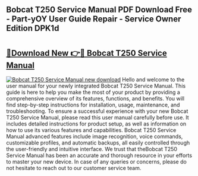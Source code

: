 ## Bobcat T250 Service Manual PDF Download Free - Part-yOY User Guide Repair - Service Owner Edition DPK1d

# <h2><a href="http://bc26904.oget.top/?id=Bobcat+T250+Service+Manual">🔗Download New 👉🔴 Bobcat T250 Service Manual</a></h2>

[![Bobcat T250 Service Manual new download](https://i.imgur.com/5g1atiW.png)](http://bc26904.oget.top/?id=Bobcat+T250+Service+Manual)
Hello and welcome to the user manual for your newly integrated Bobcat T250 Service Manual. This guide is here to help you make the most of your product by providing a comprehensive overview of its features, functions, and benefits. You will find step-by-step instructions for installation, usage, maintenance, and troubleshooting. To ensure a successful experience with your new Bobcat T250 Service Manual, please read this user manual carefully before use. It includes detailed instructions for product setup, as well as information on how to use its various features and capabilities. Bobcat T250 Service Manual advanced features include image recognition, voice commands, customizable profiles, and automatic backups, all easily controlled through the user-friendly and intuitive interface. We trust that theBobcat T250 Service Manual has been an accurate and thorough resource in your efforts to master your new device. In case of any queries or concerns, please do not hesitate to reach out to our customer service team.
